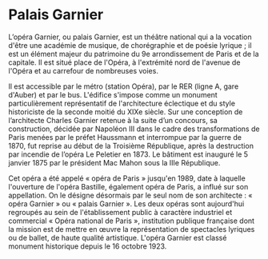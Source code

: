 <param ve-config 
       title="Test pour Alix" 
       banner="https://gallica.bnf.fr/iiif/ark:/12148/btv1b53125897q/f1/full/1500,/0/native.jpg" 
       layout="vtl"
       author="Alix Chagué, texte original issu de Wikipédia">

<!-- Entities discussed throughout the essay are typically defined before the essay text and
     are thus available in all text.  Entity identifiers (QIDs) can be found in either
     Wikipedia or Wikidata (https://www.wikidata.org)> -->

<param ve-entity eid="Q313556">
<param ve-entity eid="Q2756450">
<param ve-entity eid="Q7721" title="Napoléon III">
<param ve-entity eid="Q191798" title="Georges-Eugène Haussmann" aliases="préfet Haussmann">
<param ve-entity eid="Q46083" title="guerre de 1870">
<param ve-entity eid="Q70802" title="Troisième République">
<param ve-entity eid="Q158838" title="Mac Mahon" aliases="président Mac Mahon">

# Palais Garnier

L’opéra Garnier, ou palais Garnier, est un théâtre national qui a la vocation d'être une académie de musique, de chorégraphie et de poésie lyrique ; il est un élément majeur du patrimoine du 9e arrondissement de Paris et de la capitale. Il est situé place de l'Opéra, à l'extrémité nord de l'avenue de l'Opéra et au carrefour de nombreuses voies.  
<param ve-image manifest="https://gallica.bnf.fr/iiif/ark:/12148/btv1b53125897q/manifest.json" 
    license="CC BY-SA">
<param ve-image manifest="https://gallica.bnf.fr/iiif/ark:/12148/btv1b10539087h/manifest.json" 
    license="CC BY-SA"
    seq="10">
<param ve-image url="https://gallica.bnf.fr/iiif/ark:/12148/btv1b10539087h/f18/full/1500/0/native.jpg" 
    license="CC BY-SA"
    description="Le Nouvel Opéra de Paris"
    fit="contain">
<param ve-graphic
    url="https://gallica.bnf.fr/iiif/ark:/12148/btv1b10539087h/f18/full/1500/0/native.jpg"
    title="Image sans IIIF"
    description="Le Nouvel Opéra de Paris"
    license="CC BY">
<param ve-graphic
    url="https://gallica.bnf.fr/iiif/ark:/12148/btv1b10539087h/f38/full/1500/0/native.jpg"
    title="Image sans IIIF 1">

Il est accessible par le métro (station Opéra), par le RER (ligne A, gare d'Auber) et par le bus. L'édifice s'impose comme un monument particulièrement représentatif de l'architecture éclectique et du style historiciste de la seconde moitié du XIXe siècle. Sur une conception de l’architecte Charles Garnier retenue à la suite d’un concours, sa construction, décidée par Napoléon III dans le cadre des transformations de Paris menées par le préfet Haussmann et interrompue par la guerre de 1870, fut reprise au début de la Troisième République, après la destruction par incendie de l’opéra Le Peletier en 1873. Le bâtiment est inauguré le 5 janvier 1875 par le président Mac Mahon sous la IIIe République.  
<!--<param ve-iframe src="https://gallica.bnf.fr/iiif/ark:/12148/btv1b53125897q/manifest.json">-->
<param ve-iframe src="https://www.youtube.com/embed/5fJDslITV34">

Cet opéra a été appelé « opéra de Paris » jusqu'en 1989, date à laquelle l'ouverture de l'opéra Bastille, également opéra de Paris, a influé sur son appellation. On le désigne désormais par le seul nom de son architecte : « opéra Garnier » ou « palais Garnier ». Les deux opéras sont aujourd'hui regroupés au sein de l'établissement public à caractère industriel et commercial « Opéra national de Paris », institution publique française dont la mission est de mettre en œuvre la représentation de spectacles lyriques ou de ballet, de haute qualité artistique. L'opéra Garnier est classé monument historique depuis le 16 octobre 1923.  
<param ve-tabulator
    url="https://raw.githubusercontent.com/HTR-United/htr-united/master/statistics.csv">